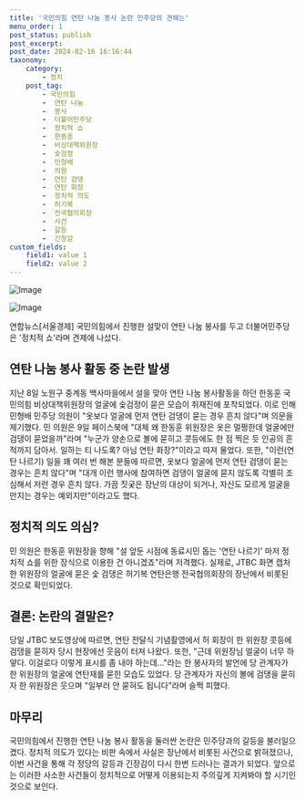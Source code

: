 ```yaml
---
title: '국민의힘 연탄 나눔 봉사 논란 민주당의 견해는'
menu_order: 1
post_status: publish
post_excerpt: 
post_date: 2024-02-16 16:16:44
taxonomy:
    category:
        - 정치
    post_tag:
        - 국민의힘
        -  연탄 나눔
        -  봉사
        -  더불어민주당
        -  정치적 쇼
        -  한동훈
        -  비상대책위원장
        -  숯검정
        -  민형배
        -  의원
        -  연탄 검댕
        -  연탄 화장
        -  정치적 의도
        -  허기복
        -  전국협의회장
        -  사건
        -  갈등
        -  긴장감
custom_fields:
    field1: value 1
    field2: value 2
---
```


![Image](https://imgnews.pstatic.net/image/011/2024/02/10/0004298241_001_20240210192101027.jpg?type=w647)

![Image](https://imgnews.pstatic.net/image/011/2024/02/10/0004298241_002_20240210192101086.jpg?type=w647)

연합뉴스[서울경제] 국민의힘에서 진행한 설맞이 연탄 나눔 봉사를 두고 더불어민주당은 '정치적 쇼'라며 견제에 나섰다. 
## 연탄 나눔 봉사 활동 중 논란 발생
지난 8일 노원구 중계동 백사마을에서 설을 맞아 연탄 나눔 봉사활동을 하던 한동훈 국민의힘 비상대책위원장의 얼굴에 숯검정이 묻은 모습이 취재진에 포착되었다. 이로 인해 민형배 민주당 의원이 "옷보다 얼굴에 먼저 연탄 검댕이 묻는 경우 흔치 않다"며 의문을 제기했다. 
민 의원은 9일 페이스북에 "대체 왜 한동훈 위원장은 옷은 멀쩡한데 얼굴에만 검댕이 묻었을까"라며 "누군가 양손으로 볼에 묻히고 콧등에도 한 점 찍은 듯 인공의 흔적까지 담아서. 일하는 티 나도록? 아님 연탄 화장?"이라고 따져 물었다. 또한, "이런(연탄 나르기) 일을 꽤 여러 번 해본 분들에 따르면, 옷보다 얼굴에 먼저 연탄 검댕이 묻는 경우는 흔치 않다"며 "대개 이런 행사에 참여하면 검댕이 얼굴에 묻지 않도록 각별히 조심해서 저런 경우 흔치 않다. 가끔 짓궂은 장난의 대상이 되거나, 자신도 모르게 얼굴을 만지는 경우는 예외지만"이라고도 했다.
## 정치적 의도 의심?
민 의원은 한동훈 위원장을 향해 "설 앞둔 시점에 동료시민 돕는 '연탄 나르기' 마저 정치적 쇼를 위한 장식으로 이용한 건 아니겠죠"라며 저격했다. 실제로, JTBC 화면 캡처한 위원장의 얼굴에 묻은 숯 검댕은 허기복 연탄은행 전국협의회장의 장난에서 비롯된 것으로 확인되었다.
## 결론: 논란의 결말은?
당일 JTBC 보도영상에 따르면, 연탄 전달식 기념촬영에서 허 회장이 한 위원장 콧등에 검댕을 묻히자 당시 현장에선 웃음이 터져 나왔다. 또한, "근데 위원장님 얼굴이 너무 하얗다. 이걸로다 이렇게 표시를 좀 내야 하는데..."라는 한 봉사자의 발언에 당 관계자가 한 위원장의 얼굴에 연탄재를 묻힌 모습도 있었다. 당 관계자가 자신의 볼에 검댕을 묻히자 한 위원장은 웃으며 "일부러 안 묻혀도 됩니다"라며 슬쩍 피했다.
## 마무리
국민의힘에서 진행한 연탄 나눔 봉사 활동을 둘러싼 논란은 민주당과의 갈등을 불러일으켰다. 정치적 의도가 있다는 비판 속에서 사실은 장난에서 비롯된 사건으로 밝혀졌으나, 이번 사건을 통해 각 정당의 갈등과 긴장감이 다시 한번 드러나는 결과가 되었다. 앞으로는 이러한 사소한 사건들이 정치적으로 어떻게 이용되는지 주의깊게 지켜봐야 할 시기인 것으로 보인다.
